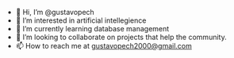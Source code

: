 - 👋 Hi, I’m @gustavopech
- 👀 I’m interested in artificial intellegience
- 🌱 I’m currently learning database management
- 💞️ I’m looking to collaborate on projects that help the community.
- 📫 How to reach me at gustavopech2000@gmail.com

<!---
gustavopech/gustavopech is a ✨ special ✨ repository because its `README.md` (this file) appears on your GitHub profile.
You can click the Preview link to take a look at your changes.
--->
